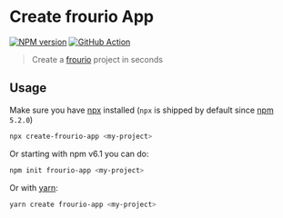 # Create frourio App

[![NPM version](https://img.shields.io/npm/v/create-frourio-app.svg?style=flat)](https://npmjs.com/package/create-frourio-app)
[![GitHub Action](https://github.com/frouriojs/create-frourio-app/workflows/Node.js%20CI/badge.svg?branch=master)](https://github.com/frouriojs/create-frourio-app/actions?query=branch%3Amaster++)

> Create a [frourio](https://github.com/frouriojs/frourio) project in seconds

## Usage

Make sure you have [npx](https://www.npmjs.com/package/npx) installed (`npx` is shipped by default since [npm](https://www.npmjs.com/get-npm) `5.2.0`)

```bash
npx create-frourio-app <my-project>
```

Or starting with npm v6.1 you can do:

```bash
npm init frourio-app <my-project>
```

Or with [yarn](https://yarnpkg.com/en/):

```bash
yarn create frourio-app <my-project>
```
